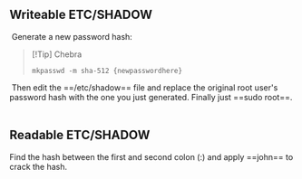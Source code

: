 ## Writeable ETC/SHADOW
​
Generate a new password hash:
​

>[!Tip] Chebra
>```
>mkpasswd -m sha-512 {newpasswordhere}
>```

​
Then edit the ==/etc/shadow== file and replace the original root user's password hash with the one you just generated. Finally just ==sudo root==.
​
​
## Readable ETC/SHADOW

Find the hash between the first and second colon (:) and apply ==john== to crack the hash.